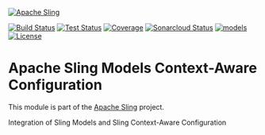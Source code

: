 [![Apache Sling](https://sling.apache.org/res/logos/sling.png)](https://sling.apache.org)

&#32;[![Build Status](https://ci-builds.apache.org/job/Sling/job/modules/job/sling-org-apache-sling-models-caconfig/job/master/badge/icon)](https://ci-builds.apache.org/job/Sling/job/modules/job/sling-org-apache-sling-models-caconfig/job/master/)&#32;[![Test Status](https://img.shields.io/jenkins/tests.svg?jobUrl=https://ci-builds.apache.org/job/Sling/job/modules/job/sling-org-apache-sling-models-caconfig/job/master/)](https://ci-builds.apache.org/job/Sling/job/modules/job/sling-org-apache-sling-models-caconfig/job/master/test/?width=800&height=600)&#32;[![Coverage](https://sonarcloud.io/api/project_badges/measure?project=apache_sling-org-apache-sling-models-caconfig&metric=coverage)](https://sonarcloud.io/dashboard?id=apache_sling-org-apache-sling-models-caconfig)&#32;[![Sonarcloud Status](https://sonarcloud.io/api/project_badges/measure?project=apache_sling-org-apache-sling-models-caconfig&metric=alert_status)](https://sonarcloud.io/dashboard?id=apache_sling-org-apache-sling-models-caconfig)&#32;[![models](https://sling.apache.org/badges/group-models.svg)](https://github.com/apache/sling-aggregator/blob/master/docs/groups/models.md) [![License](https://img.shields.io/badge/License-Apache%202.0-blue.svg)](https://www.apache.org/licenses/LICENSE-2.0)

# Apache Sling Models Context-Aware Configuration

This module is part of the [Apache Sling](https://sling.apache.org) project.

Integration of Sling Models and Sling Context-Aware Configuration
